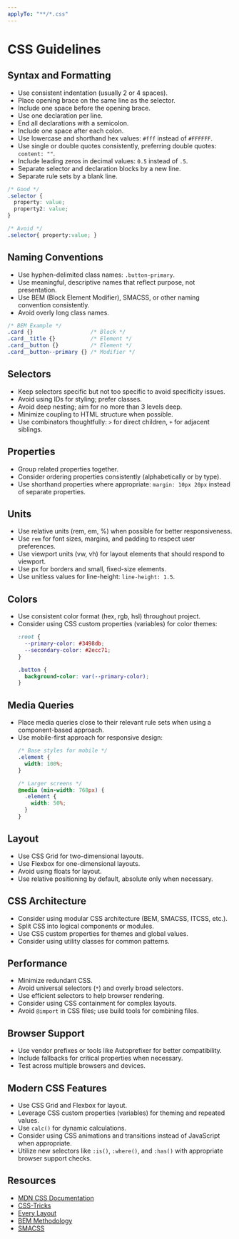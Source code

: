 ```yaml
---
applyTo: "**/*.css"
---
```

# CSS Guidelines

## Syntax and Formatting

- Use consistent indentation (usually 2 or 4 spaces).
- Place opening brace on the same line as the selector.
- Include one space before the opening brace.
- Use one declaration per line.
- End all declarations with a semicolon.
- Include one space after each colon.
- Use lowercase and shorthand hex values: `#fff` instead of `#FFFFFF`.
- Use single or double quotes consistently, preferring double quotes: `content: ""`.
- Include leading zeros in decimal values: `0.5` instead of `.5`.
- Separate selector and declaration blocks by a new line.
- Separate rule sets by a blank line.

```css
/* Good */
.selector {
  property: value;
  property2: value;
}

/* Avoid */
.selector{ property:value; }
```

## Naming Conventions

- Use hyphen-delimited class names: `.button-primary`.
- Use meaningful, descriptive names that reflect purpose, not presentation.
- Use BEM (Block Element Modifier), SMACSS, or other naming convention consistently.
- Avoid overly long class names.

```css
/* BEM Example */
.card {}                  /* Block */
.card__title {}           /* Element */
.card__button {}          /* Element */
.card__button--primary {} /* Modifier */
```

## Selectors

- Keep selectors specific but not too specific to avoid specificity issues.
- Avoid using IDs for styling; prefer classes.
- Avoid deep nesting; aim for no more than 3 levels deep.
- Minimize coupling to HTML structure when possible.
- Use combinators thoughtfully: `>` for direct children, `+` for adjacent siblings.

## Properties

- Group related properties together.
- Consider ordering properties consistently (alphabetically or by type).
- Use shorthand properties where appropriate: `margin: 10px 20px` instead of separate properties.

## Units

- Use relative units (rem, em, %) when possible for better responsiveness.
- Use `rem` for font sizes, margins, and padding to respect user preferences.
- Use viewport units (vw, vh) for layout elements that should respond to viewport.
- Use px for borders and small, fixed-size elements.
- Use unitless values for line-height: `line-height: 1.5`.

## Colors

- Use consistent color format (hex, rgb, hsl) throughout project.
- Consider using CSS custom properties (variables) for color themes:
  ```css
  :root {
    --primary-color: #3498db;
    --secondary-color: #2ecc71;
  }

  .button {
    background-color: var(--primary-color);
  }
  ```

## Media Queries

- Place media queries close to their relevant rule sets when using a component-based approach.
- Use mobile-first approach for responsive design:
  ```css
  /* Base styles for mobile */
  .element {
    width: 100%;
  }

  /* Larger screens */
  @media (min-width: 768px) {
    .element {
      width: 50%;
    }
  }
  ```

## Layout

- Use CSS Grid for two-dimensional layouts.
- Use Flexbox for one-dimensional layouts.
- Avoid using floats for layout.
- Use relative positioning by default, absolute only when necessary.

## CSS Architecture

- Consider using modular CSS architecture (BEM, SMACSS, ITCSS, etc.).
- Split CSS into logical components or modules.
- Use CSS custom properties for themes and global values.
- Consider using utility classes for common patterns.

## Performance

- Minimize redundant CSS.
- Avoid universal selectors (`*`) and overly broad selectors.
- Use efficient selectors to help browser rendering.
- Consider using CSS containment for complex layouts.
- Avoid `@import` in CSS files; use build tools for combining files.

## Browser Support

- Use vendor prefixes or tools like Autoprefixer for better compatibility.
- Include fallbacks for critical properties when necessary.
- Test across multiple browsers and devices.

## Modern CSS Features

- Use CSS Grid and Flexbox for layout.
- Leverage CSS custom properties (variables) for theming and repeated values.
- Use `calc()` for dynamic calculations.
- Consider using CSS animations and transitions instead of JavaScript when appropriate.
- Utilize new selectors like `:is()`, `:where()`, and `:has()` with appropriate browser support checks.

## Resources

- [MDN CSS Documentation](https://developer.mozilla.org/en-US/docs/Web/CSS)
- [CSS-Tricks](https://css-tricks.com/)
- [Every Layout](https://every-layout.dev/)
- [BEM Methodology](https://en.bem.info/methodology/)
- [SMACSS](http://smacss.com/)

